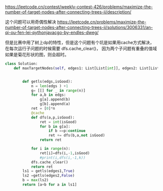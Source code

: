 

# 

https://leetcode.cn/contest/weekly-contest-426/problems/maximize-the-number-of-target-nodes-after-connecting-trees-ii/description/


这个问题可以用奇偶性解决
https://leetcode.cn/problems/maximize-the-number-of-target-nodes-after-connecting-trees-ii/solutions/3006331/an-qi-ou-fen-lei-pythonjavacgo-by-endles-dweg/

但是比赛中用了树上dp的特性，但是这个问题有个坑是如果用cache方式解决，在每次运行子问题的时候需要 dfs.cache_clear()， 因为两个子问题有重叠的值域
如果是菊花形状的图，则会超时。

```python
class Solution:
    def maxTargetNodes(self, edges1: List[List[int]], edges2: List[List[int]]) -> List[int]:
        

        def getls(edgs,isGood):
            n = len(edgs ) +1
            g= [[] for _ in range(n)]
            for a,b in edgs:
                g[a].append(b)
                g[b].append(a)
            ret = [0]*n
            @cache
            def dfs(a,p,isGood):
                ret = int(isGood)
                for b in g[a]:
                    if b ==p:continue
                    ret += dfs(b,a,not isGood)
                return ret

            for i in range(n):
                ret[i]=dfs(i,-1,isGood)
                #print(i,dfs(i,-1,k))
            dfs.cache_clear()
            return ret
        ls1 = getls(edges1,True)
        ls2 =getls(edges2,False)
        b = max(ls2)
        return [a+b for a in ls1]
```